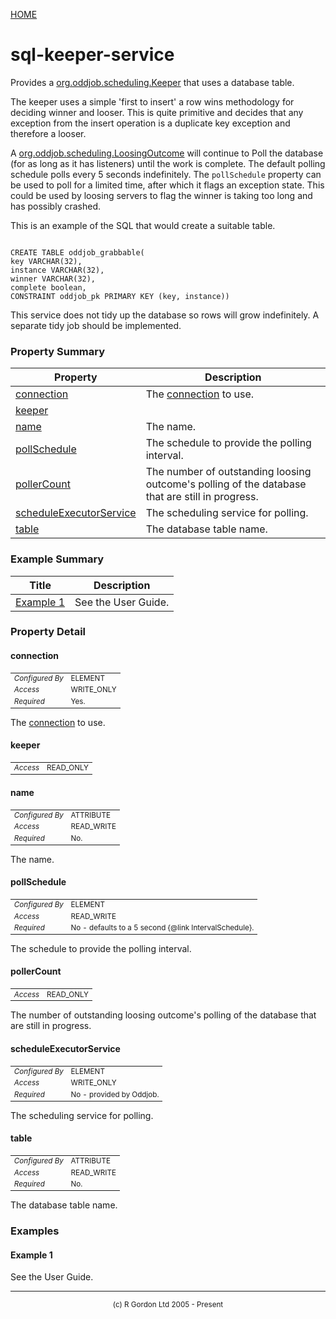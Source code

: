 [HOME](../../../README.md)
# sql-keeper-service

Provides a [org.oddjob.scheduling.Keeper](http://rgordon.co.uk/oddjob/1.6.0/api/org/oddjob/scheduling/Keeper.html) that uses a database
table.


The keeper uses a simple 'first to insert' a row wins methodology for deciding
winner and looser. This is quite primitive and decides that any exception
from the insert operation is a duplicate key exception and therefore a
looser.


A [org.oddjob.scheduling.LoosingOutcome](http://rgordon.co.uk/oddjob/1.6.0/api/org/oddjob/scheduling/LoosingOutcome.html) will continue to Poll the database (for as long
as it has listeners) until the work is complete. The default polling schedule
polls every 5 seconds indefinitely. The <code>pollSchedule</code> property
can be used to poll for a limited time, after which it flags an exception
state. This could be used by loosing servers to flag the winner is taking
too long and has possibly crashed.


This is an example of the SQL that would create a suitable table.

<pre><code>
CREATE TABLE oddjob_grabbable(
key VARCHAR(32),
instance VARCHAR(32),
winner VARCHAR(32),
complete boolean,
CONSTRAINT oddjob_pk PRIMARY KEY (key, instance))
</pre></code>



This service does not tidy up the database so rows will grow indefinitely.
A separate tidy job should be implemented.

### Property Summary

| Property | Description |
| -------- | ----------- |
| [connection](#propertyconnection) | The [connection](../../../org/oddjob/sql/ConnectionType.md) to use. | 
| [keeper](#propertykeeper) |  | 
| [name](#propertyname) | The name. | 
| [pollSchedule](#propertypollSchedule) | The schedule to provide the polling interval. | 
| [pollerCount](#propertypollerCount) | The number of outstanding loosing outcome's polling of the database that are still in progress. | 
| [scheduleExecutorService](#propertyscheduleExecutorService) | The scheduling service for polling. | 
| [table](#propertytable) | The database table name. | 


### Example Summary

| Title | Description |
| ----- | ----------- |
| [Example 1](#example1) | See the User Guide. |


### Property Detail
#### connection <a name="propertyconnection"></a>

<table style='font-size:smaller'>
      <tr><td><i>Configured By</i></td><td>ELEMENT</td></tr>
      <tr><td><i>Access</i></td><td>WRITE_ONLY</td></tr>
      <tr><td><i>Required</i></td><td>Yes.</td></tr>
</table>

The [connection](../../../org/oddjob/sql/ConnectionType.md) to use.

#### keeper <a name="propertykeeper"></a>

<table style='font-size:smaller'>
      <tr><td><i>Access</i></td><td>READ_ONLY</td></tr>
</table>



#### name <a name="propertyname"></a>

<table style='font-size:smaller'>
      <tr><td><i>Configured By</i></td><td>ATTRIBUTE</td></tr>
      <tr><td><i>Access</i></td><td>READ_WRITE</td></tr>
      <tr><td><i>Required</i></td><td>No.</td></tr>
</table>

The name.

#### pollSchedule <a name="propertypollSchedule"></a>

<table style='font-size:smaller'>
      <tr><td><i>Configured By</i></td><td>ELEMENT</td></tr>
      <tr><td><i>Access</i></td><td>READ_WRITE</td></tr>
      <tr><td><i>Required</i></td><td>No - defaults to a 5 second {@link IntervalSchedule}.</td></tr>
</table>

The schedule to provide the polling interval.

#### pollerCount <a name="propertypollerCount"></a>

<table style='font-size:smaller'>
      <tr><td><i>Access</i></td><td>READ_ONLY</td></tr>
</table>

The number of outstanding loosing outcome's
polling of the database that are still in progress.

#### scheduleExecutorService <a name="propertyscheduleExecutorService"></a>

<table style='font-size:smaller'>
      <tr><td><i>Configured By</i></td><td>ELEMENT</td></tr>
      <tr><td><i>Access</i></td><td>WRITE_ONLY</td></tr>
      <tr><td><i>Required</i></td><td>No - provided by Oddjob.</td></tr>
</table>

The scheduling service for polling.

#### table <a name="propertytable"></a>

<table style='font-size:smaller'>
      <tr><td><i>Configured By</i></td><td>ATTRIBUTE</td></tr>
      <tr><td><i>Access</i></td><td>READ_WRITE</td></tr>
      <tr><td><i>Required</i></td><td>No.</td></tr>
</table>

The database table name.


### Examples
#### Example 1 <a name="example1"></a>

See the User Guide.


-----------------------

<div style='font-size: smaller; text-align: center;'>(c) R Gordon Ltd 2005 - Present</div>

